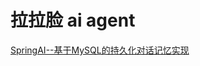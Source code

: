 # 拉拉脸 ai agent
[SpringAI--基于MySQL的持久化对话记忆实现](https://github.com/wangwren/yy-ai-agent/blob/master/ChatMemoryReadme.md)